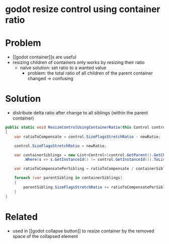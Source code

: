# godot resize control using container ratio
# Problem
- [[godot container]]s are useful
- resizing children of containers only works by resizing their ratio
	- naïve solution: set ratio to a wanted value
		- problem: the total ratio of all children of the parent container changed -> confusing

# Solution
- distribute delta ratio after change to all siblings (within the parent container)
```cs
public static void ResizeControlUsingContainerRatio(this Control control, float newRatio)
{
	var ratioToCompensate = control.SizeFlagsStretchRatio - newRatio;

	control.SizeFlagsStretchRatio = newRatio;

	var containerSiblings = new List<Control>(control.GetParent().GetChildren<Control>())
		.Where(s => s.GetInstanceId() != control.GetInstanceId()).ToList();

	var ratioToCompensatePerSibling = ratioToCompensate / containerSiblings.Count;

	foreach (var parentSibling in containerSiblings)
	{
		parentSibling.SizeFlagsStretchRatio += ratioToCompensatePerSibling;
	}
}
```

# Related
- used in [[godot collapse button]] to resize container by the removed space of the collapsed element